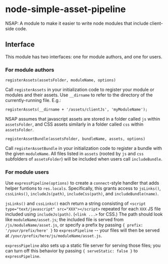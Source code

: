 # node-simple-asset-pipeline

NSAP: A module to make it easier to write node modules that include client-side code.



## Interface

This module has two interfaces: one for module authors, and one for users.


### For module authors

`registerAssets(assetsFolder, moduleName, options)`

Call `registerAssets` in your initialization code to register your module or modules and their assets. Use `__dirname` to refer to the directory of the currently-running file. E.g.:

    registerAssets(__dirname + '/assets/clientJs', 'myModuleName');

NSAP assumes that javascript assets are stored in a folder called `js` within `assetsFolder`, and CSS assets similarly in a folder called `css` within `assetsFolder`.

`registerAssetBundle(assetsFolder, bundleName, assets, options)`

Call `registerAssetBundle` in your initialization code to register a bundle with the given `moduleName`. All files listed in `assets` (rooted by `js` and `css` subfolders of `assetsFolder`) will be included when users call `includeBundle`.

### For module users

Use `expressPipeline(options)` to create a `connect`-style handler that adds helper funtions to `res.locals`. Specifically, this grants access to `jsLinks()`, `cssLinks()`, `includeJs(path)`, `includeCss(path)`, and `includeBundle(name)`.

`jsLinks()` and `cssLinks()` each return a string consisting of `<script type="text/javascript" src="XXX"></script>` repeated for each `XXX` JS file included using `includeJs(path)`. (`<link ...>` for CSS.) The path should look like `moduleName/asset.js`; the included file is served from `/js/moduleName/asset.js`, or specify a prefix by passing `{ prefix: '/your/prefix/here' }` to `expressPipeline` -- your files will then be served at `/your/prefix/here/js/moduleName/asset.js`.

`expressPipeline` also sets up a static file server for serving those files; you can turn off this behavior by passing `{ serveStatic: false }` to `expressPipeline`.